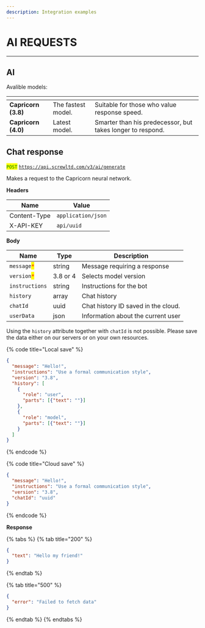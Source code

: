 ```yaml
---
description: Integration examples
---
```


# AI REQUESTS

***

## AI

Avalible models:

<table data-card-size="large" data-view="cards"><thead><tr><th></th><th></th><th></th></tr></thead><tbody><tr><td><strong>Capricorn (3.8)</strong></td><td>The fastest model. </td><td>Suitable for those who value response speed.</td></tr><tr><td><strong>Capricorn (4.0)</strong></td><td>Latest model.</td><td>Smarter than his predecessor, but takes longer to respond.</td></tr></tbody></table>

## Chat response

<mark style="color:green;">`POST`</mark> [`https://api.screwltd.com/v3/ai/generate`](https://api.screwltd.com/v3/ai/generate)

Makes a request to the Capricorn neural network.

**Headers**

| Name         | Value              |
| ------------ | ------------------ |
| Content-Type | `application/json` |
| X-API-KEY    | `api/uuid`         |

**Body**

| Name                                         | Type     | Description                         |
| -------------------------------------------- | -------- | ----------------------------------- |
| `message`<mark style="color:red;">`*`</mark> | string   | Message requiring a response        |
| `version`<mark style="color:red;">`*`</mark> | 3.8 or 4 | Selects model version               |
| `instructions`                               | string   | Instructions for the bot            |
| `history`                                    | array    | Chat history                        |
| `chatId`                                     | uuid     | Chat history ID saved in the cloud. |
| `userData`                                   | json     | Information about the current user  |

Using the `history` attribute together with `chatId` is not possible. Please save the data either on our servers or on your own resources.

{% code title="Local save" %}
```json
{
  "message": "Hello!",
  "instructions": "Use a formal communication style",
  "version": "3.8",
  "history": [
    {
      "role": "user",
      "parts": [{"text": ""}]
    },
    {
      "role": "model",
      "parts": [{"text": ""}]
    }
  ]
}
```
{% endcode %}

{% code title="Cloud save" %}
```json
{
  "message": "Hello!",
  "instructions": "Use a formal communication style",
  "version": "3.8",
  "chatId": "uuid"
}
```
{% endcode %}

**Response**

{% tabs %}
{% tab title="200" %}
```json
{
  "text": "Hello my friend!"
}
```
{% endtab %}

{% tab title="500" %}
```json
{
  "error": "Failed to fetch data"
}
```
{% endtab %}
{% endtabs %}
